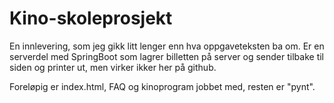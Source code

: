 # Kino-skoleprosjekt

En innlevering, som jeg gikk litt lenger enn hva oppgaveteksten ba om.
Er en serverdel med SpringBoot som lagrer billetten på server og sender tilbake til siden og printer ut, men virker ikker her på github.

Foreløpig er index.html, FAQ og kinoprogram jobbet med, resten er "pynt". 
